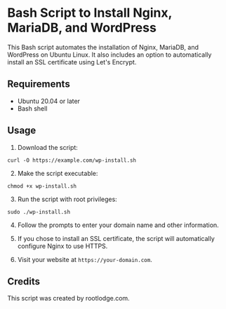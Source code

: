 # Bash Script to Install Nginx, MariaDB, and WordPress

This Bash script automates the installation of Nginx, MariaDB, and WordPress on Ubuntu Linux. It also includes an option to automatically install an SSL certificate using Let's Encrypt.

## Requirements

- Ubuntu 20.04 or later
- Bash shell

## Usage

1. Download the script:

```curl -O https://example.com/wp-install.sh```


2. Make the script executable:

```chmod +x wp-install.sh```


3. Run the script with root privileges:

```sudo ./wp-install.sh```

4. Follow the prompts to enter your domain name and other information.

5. If you chose to install an SSL certificate, the script will automatically configure Nginx to use HTTPS.

6. Visit your website at `https://your-domain.com`.

## Credits

This script was created by rootlodge.com.
